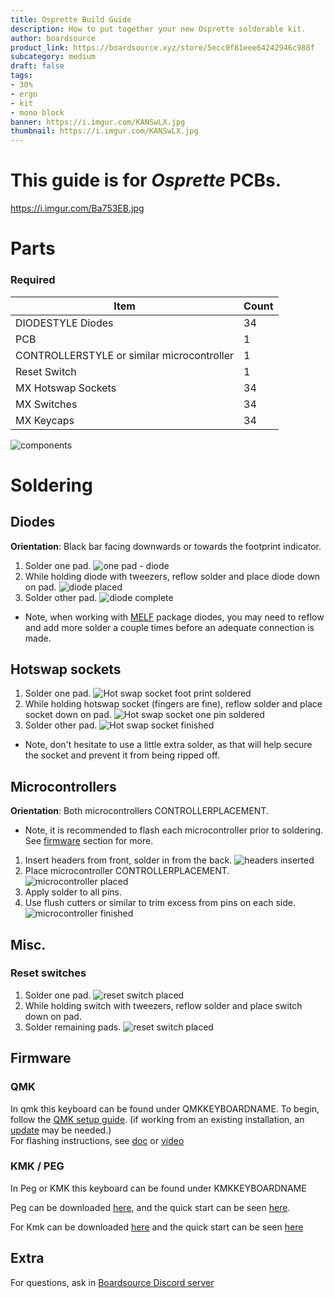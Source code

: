 ```yaml
---
title: Osprette Build Guide
description: How to put together your new Osprette solderable kit.
author: boardsource
product_link: https://boardsource.xyz/store/5ecc0f81eee64242946c988f
subcategory: medium
draft: false
tags: 
- 30%
- ergo
- kit
- mono block
banner: https://i.imgur.com/KANSwLX.jpg
thumbnail: https://i.imgur.com/KANSwLX.jpg
---
```

# This guide is for *Osprette* PCBs.
https://i.imgur.com/Ba753EB.jpg
# Parts
### Required 
| Item | Count |
|------|-------|
| DIODESTYLE Diodes | 34 |
| PCB | 1 |
| CONTROLLERSTYLE or similar microcontroller | 1 |
| Reset Switch | 1 | 
| MX Hotswap Sockets | 34 | 
| MX Switches | 34 | 
| MX Keycaps | 34 |

![components](https://i.imgur.com/KANSwLX.jpg)

# Soldering
## Diodes
**Orientation**: Black bar facing downwards or towards the footprint indicator.
1. Solder one pad.
![one pad - diode](https://i.imgur.com/OubXsXj.jpg)
2. While holding diode with tweezers, reflow solder and place diode down on pad.
![diode placed](https://i.imgur.com/g42HnV6.jpg)
3. Solder other pad.
![diode complete](https://i.imgur.com/H5R0JUJ.jpg)
- Note, when working with [MELF](https://en.wikipedia.org/wiki/Metal_electrode_leadless_face) package diodes,
you may need to reflow and add more solder a couple times before an adequate connection is made.



## Hotswap sockets
1. Solder one pad.
![Hot swap socket foot print soldered](https://i.imgur.com/wiyyDLt.jpg)
2. While holding hotswap socket (fingers are fine), reflow solder and place socket down on pad.
![Hot swap socket one pin soldered](https://i.imgur.com/e0ZyFbM.jpg)
3. Solder other pad.
![Hot swap socket finished](https://i.imgur.com/4XTt1cq.jpg)
- Note, don't hesitate to use a little extra solder, as that will help secure the socket and prevent it from being ripped off.

## Microcontrollers
**Orientation**: Both microcontrollers CONTROLLERPLACEMENT.
- Note, it is recommended to flash each microcontroller prior to soldering. See [firmware](#firmware) section for more.
1. Insert headers from front, solder in from the back.
![headers inserted](https://i.imgur.com/sg8zp6c.jpg)
2. Place microcontroller CONTROLLERPLACEMENT. 
![microcontroller placed](https://i.imgur.com/yzRhqMn.jpg)
3. Apply solder to all pins.
4. Use flush cutters or similar to trim excess from pins on each side.
![microcontroller finished](https://i.imgur.com/DY1dRP0.jpg)

## Misc.

### Reset switches
1. Solder one pad.
![reset switch placed](https://i.imgur.com/ijFXro0.jpg)
2. While holding switch with tweezers, reflow solder and place switch down on pad.
3. Solder remaining pads.
![reset switch placed](https://i.imgur.com/5c9V0Vy.jpg)



## Firmware

### QMK
In qmk this keyboard can be found under QMKKEYBOARDNAME.
To begin, follow the [QMK setup guide](https://docs.qmk.fm/#/newbs_getting_started). (if working from an existing installation, an [update](https://docs.qmk.fm/#/newbs_git_using_your_master_branch?id=updating-your-master-branch) may be needed.) \
For flashing instructions, see [doc](https://docs.qmk.fm/#/newbs_flashing) or [video](https://www.youtube.com/watch?v=fuBJbdCFF0Q)

### KMK / PEG
In Peg or KMK this keyboard can be found under KMKKEYBOARDNAME

Peg can be downloaded [here](https://peg.software/), and the quick start can be seen [here](https://peg.software/docs/Peg_Client/#quick-start-and-testing).

For Kmk can be downloaded [here](https://github.com/KMKfw/kmk_firmware) and the quick start can be seen [here](http://kmkfw.io/docs/Getting_Started#tldr-quick-start-guide)



## Extra
For questions, ask in [Boardsource Discord server](https://discord.gg/5qpqbgaTYz)